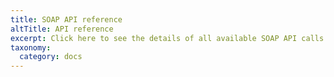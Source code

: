 ```yaml
---
title: SOAP API reference
altTitle: API reference
excerpt: Click here to see the details of all available SOAP API calls
taxonomy:
  category: docs
---
```


